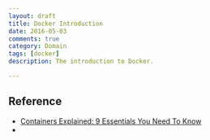 ```yaml
---
layout: draft
title: Docker Introduction
date: 2016-05-03
comments: true
category: Domain
tags: [docker]
description: The introduction to Docker.

---
```


## Reference
* [Containers Explained: 9 Essentials You Need To Know](http://www.informationweek.com/strategic-cio/it-strategy/containers-explained-9-essentials-you-need-to-know/a/d-id/1318961)
*
